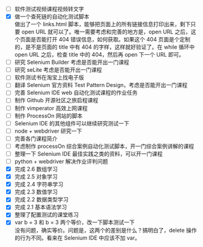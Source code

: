 - [ ] 软件测试视频课程视频转文字
- [x] 做一个查死链的自动化测试脚本  
  做出了一个 links.html 脚本，能够把页面上的所有链接信息打印出来，剩下只要 open URL 就可以了。唯一需要考虑和完善的地方是，open URL 之后，这个页面是否能打开 404 错误信息，如何获取。如果这个 404 页面是个定制的，是不是页面的 title 中有 404 的字样，这样就好验证了。在 while 循环中 open URL 之后，检查 title 中的 404，然后再 open 下一个 URL 即可。 
- [ ] 研究 Selenium Builder 考虑是否能开出一门课程
- [ ] 研究 seLite 考虑是否能开出一门课程
- [ ] 软件测试书在淘宝上找电子版
- [ ] 翻译 Selenium 官方资料 Test Pattern Design，考虑是否能开出一门课程
- [ ] 完善 Selenium IDE web 自动化测试课程的作业任务
- [ ] 制作 Github 开源社区之旅启程课程
- [ ] 制作 vimperator 高效上网课程
- [ ] 制作 ProcessOn 网站的脚本
- [ ] Selenium IDE 的其他组件可以继续研究测试一下
- [ ] node + webdriver 研究一下
- [ ] 完善各门课程简介
- [ ] 考虑制作 processOn 综合案例自动化测试脚本，开一门综合案例讲解的课程
- [ ] 整理一下 Selenium IDE 最佳实践之类的资料，可以开一门课程
- [ ] python + webdriver 解决作业评判问题
- [x] 完成 2.6 数组学习
- [x] 完成 2.5 对象学习
- [x] 完成 2.4 字符串学习
- [x] 完成 2.3 数值学习
- [x] 完成 2.2 数据类型学习
- [x] 完成 2.1 基本语法学习
- [x] 整理了配置测试的课堂练习
- [x] var b = 3 和 b = 3 两个等价，改一下脚本测试一下  
    没有问题，确实等价。问题是，这两个的差别是什么？搞明白了，delete 操作的行为不同。看来在 Selenium IDE 中应该不加 var。
